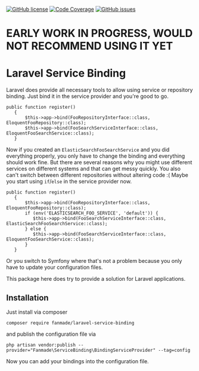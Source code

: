 [![GitHub license](https://img.shields.io/github/license/Fanmade/laravel-service-binding)](https://github.com/Fanmade/laravel-service-binding/blob/main/LICENSE)
[![Code Coverage](https://codecov.io/gh/fanmade/laravel-service-binding/branch/main/graph/badge.svg)](https://codecov.io/gh/fanmade/laravel-service-binding)
[![GitHub issues](https://img.shields.io/github/issues/Fanmade/laravel-service-binding)](https://github.com/Fanmade/laravel-service-binding/issues)
# EARLY WORK IN PROGRESS, WOULD NOT RECOMMEND USING IT YET

# Laravel Service Binding

Laravel does provide all necessary tools to allow using service or repository binding.
Just bind it in the service provider and you're good to go.
```
public function register() 
   { 
       $this->app->bind(FooRepositoryInterface::class, EloquentFooRepository::class);
       $this->app->bind(FooSearchServiceInterface::class, EloquentFooSearchService::class);
   }
```
Now if you created an `ElasticSearchFooSearchService` and you did everything properly, you only have to change the binding and everything should work fine.
But there are several reasons why you might use different services on different systems and that can get messy quickly. You also can't switch between different repositories without altering code :(
Maybe you start using `if`/`else` in the service provider now.
```
public function register() 
   { 
       $this->app->bind(FooRepositoryInterface::class, EloquentFooRepository::class);
       if (env('ELASTICSEARCH_FOO_SERVICE', 'default')) {
          $this->app->bind(FooSearchServiceInterface::class, ElasticSearchFooSearchService::class);
       } else {
          $this->app->bind(FooSearchServiceInterface::class, EloquentFooSearchService::class);
       }
   }
```
Or you switch to Symfony where that's not a problem because you only have to update your configuration files.

This package here does try to provide a solution for Laravel applications.

## Installation

Just install via composer
```
composer require fanmade/laravel-service-binding
```
and publish the configuration file via
```
php artisan vendor:publish --provider="Fanmade\ServiceBinding\BindingServiceProvider" --tag=config
```

Now you can add your bindings into the configuration file.
